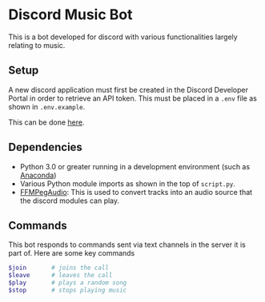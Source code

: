# Discord Music Bot

This is a bot developed for discord with various functionalities largely relating to music.

## Setup

A new discord application must first be created in the Discord Developer Portal in order to retrieve an API token. This must be placed in a `.env` file as shown in `.env.example`.

This can be done [here](https://discord.com/developers/applications).

## Dependencies

- Python 3.0 or greater running in a development environment (such as [Anaconda](https://www.anaconda.com/products/individual))
- Various Python module imports as shown in the top of `script.py`.
- [FFMPegAudio](https://ffmpeg.org/download.html): This is used to convert tracks into an audio source that the discord modules can play.

## Commands

This bot responds to commands sent via text channels in the server it is part of. Here are some key commands
```bash
$join       # joins the call
$leave      # leaves the call
$play       # plays a random song
$stop       # stops playing music
```
